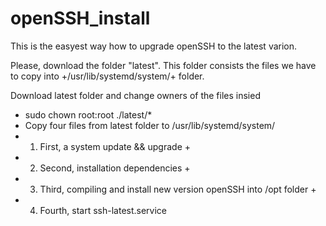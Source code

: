 # openSSH_install

This is the easyest way how to upgrade openSSH to the latest varion.

Please, download the folder "latest". This folder consists the files we have to 
copy into +/usr/lib/systemd/system/+ folder.


Download latest folder and change owners of the files insied
+ sudo chown root:root ./latest/*
+ Copy four files from latest folder to /usr/lib/systemd/system/
+   1. First, a system update && upgrade                                       +
+   2. Second, installation dependencies                                       +
+   3. Third, compiling and install new version openSSH into /opt folder       +
+   4. Fourth, start ssh-latest.service 